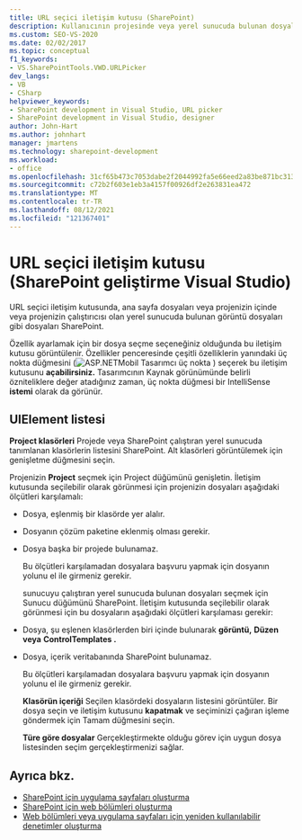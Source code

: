 ```yaml
---
title: URL seçici iletişim kutusu (SharePoint)
description: Kullanıcının projesinde veya yerel sunucuda bulunan dosyaları seçmesini sağlayan URL seçici iletişim kutusu hakkında bilgi SharePoint.
ms.custom: SEO-VS-2020
ms.date: 02/02/2017
ms.topic: conceptual
f1_keywords:
- VS.SharePointTools.VWD.URLPicker
dev_langs:
- VB
- CSharp
helpviewer_keywords:
- SharePoint development in Visual Studio, URL picker
- SharePoint development in Visual Studio, designer
author: John-Hart
ms.author: johnhart
manager: jmartens
ms.technology: sharepoint-development
ms.workload:
- office
ms.openlocfilehash: 31cf65b473c7053dabe2f2044992fa5e66eed2a83be871bc3134f89b4a7d30d0
ms.sourcegitcommit: c72b2f603e1eb3a4157f00926df2e263831ea472
ms.translationtype: MT
ms.contentlocale: tr-TR
ms.lasthandoff: 08/12/2021
ms.locfileid: "121367401"
---
```

# <a name="url-picker-dialog-box-sharepoint-development-in-visual-studio"></a>URL seçici iletişim kutusu (SharePoint geliştirme Visual Studio)
  URL seçici iletişim kutusunda, ana sayfa dosyaları veya projenizin içinde veya projenizin çalıştırıcısı olan yerel sunucuda bulunan görüntü dosyaları gibi dosyaları SharePoint.

 Özellik ayarlamak için bir dosya seçme seçeneğiniz olduğunda bu iletişim kutusu görüntülenir. Özellikler penceresinde çeşitli özelliklerin yanındaki üç nokta düğmesini (![ASP.NET](../sharepoint/media/mwellipsis.gif "ASP.NET Mobil Tasarımcı üç nokta")Mobil Tasarımcı üç nokta ) seçerek bu iletişim kutusunu **açabilirsiniz.** Tasarımcının Kaynak görünümünde belirli özniteliklere değer atadığınız zaman, üç nokta düğmesi bir IntelliSense **istemi** olarak da görünür.

## <a name="uielement-list"></a>UIElement listesi
 **Project klasörleri** Projede veya SharePoint çalıştıran yerel sunucuda tanımlanan klasörlerin listesini SharePoint. Alt klasörleri görüntülemek için genişletme düğmesini seçin.

 Projenizin **Project** seçmek için Project düğümünü genişletin. İletişim kutusunda seçilebilir olarak görünmesi için projenizin dosyaları aşağıdaki ölçütleri karşılamalı:

- Dosya, eşlenmiş bir klasörde yer alalır.

- Dosyanın çözüm paketine eklenmiş olması gerekir.

- Dosya başka bir projede bulunamaz.

  Bu ölçütleri karşılamadan dosyalara başvuru yapmak için dosyanın yolunu el ile girmeniz gerekir.

  sunucuyu  çalıştıran yerel sunucuda bulunan dosyaları seçmek için Sunucu düğümünü SharePoint. İletişim kutusunda seçilebilir olarak görünmesi için bu dosyaların aşağıdaki ölçütleri karşılaması gerekir:

- Dosya, şu eşlenen klasörlerden biri içinde bulunarak **görüntü,** **Düzen veya** **ControlTemplates .**

- Dosya, içerik veritabanında SharePoint bulunamaz.

  Bu ölçütleri karşılamadan dosyalara başvuru yapmak için dosyanın yolunu el ile girmeniz gerekir.

  **Klasörün içeriği** Seçilen klasördeki dosyaların listesini görüntüler. Bir dosya seçin ve iletişim kutusunu **kapatmak** ve seçiminizi çağıran işleme göndermek için Tamam düğmesini seçin.

  **Türe göre dosyalar** Gerçekleştirmekte olduğu görev için uygun dosya listesinden seçim gerçekleştirmenizi sağlar.

## <a name="see-also"></a>Ayrıca bkz.
- [SharePoint için uygulama sayfaları oluşturma](../sharepoint/creating-application-pages-for-sharepoint.md)
- [SharePoint için web bölümleri oluşturma](../sharepoint/creating-web-parts-for-sharepoint.md)
- [Web bölümleri veya uygulama sayfaları için yeniden kullanılabilir denetimler oluşturma](../sharepoint/creating-reusable-controls-for-web-parts-or-application-pages.md)
